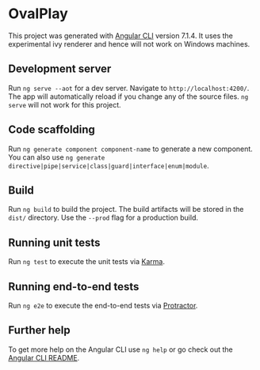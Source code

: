 # OvalPlay

This project was generated with [Angular CLI](https://github.com/angular/angular-cli) version 7.1.4. It uses the experimental ivy renderer and hence will not work on Windows machines.

## Development server

Run `ng serve --aot` for a dev server. Navigate to `http://localhost:4200/`. The app will automatically reload if you change any of the source files. `ng serve` will not work for this project.

## Code scaffolding

Run `ng generate component component-name` to generate a new component. You can also use `ng generate directive|pipe|service|class|guard|interface|enum|module`.

## Build

Run `ng build` to build the project. The build artifacts will be stored in the `dist/` directory. Use the `--prod` flag for a production build.

## Running unit tests

Run `ng test` to execute the unit tests via [Karma](https://karma-runner.github.io).

## Running end-to-end tests

Run `ng e2e` to execute the end-to-end tests via [Protractor](http://www.protractortest.org/).

## Further help

To get more help on the Angular CLI use `ng help` or go check out the [Angular CLI README](https://github.com/angular/angular-cli/blob/master/README.md).
